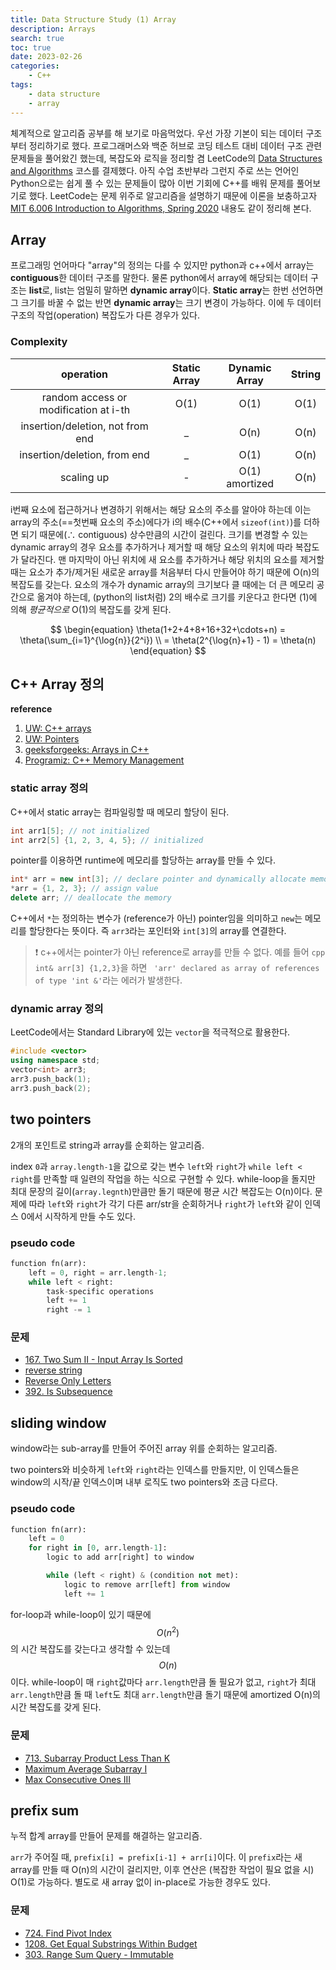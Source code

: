 ```yaml
---
title: Data Structure Study (1) Array
description: Arrays
search: true
toc: true
date: 2023-02-26
categories:
    - C++
tags:
    - data structure
    - array
---
```


체계적으로 알고리즘 공부를 해 보기로 마음먹었다. 우선 가장 기본이 되는 데이터 구조부터 정리하기로 했다. 프로그래머스와 백준 허브로 코딩 테스트 대비 데이터 구조 관련 문제들을 풀어왔긴 했는데, 복잡도와 로직을 정리할 겸 LeetCode의 [Data Structures and Algorithms](https://leetcode.com/explore/interview/card/leetcodes-interview-crash-course-data-structures-and-algorithms/) 코스를 결제했다. 아직 수업 초반부라 그런지 주로 쓰는 언어인 Python으로는 쉽게 풀 수 있는 문제들이 많아 이번 기회에 C++를 배워 문제를 풀어보기로 했다. LeetCode는 문제 위주로 알고리즘을 설명하기 때문에 이론을 보충하고자 [MIT 6.006 Introduction to Algorithms, Spring 2020](https://www.youtube.com/playlist?list=PLUl4u3cNGP63EdVPNLG3ToM6LaEUuStEY) 내용도 같이 정리해 본다.

## Array

프로그래밍 언어마다 "array"의 정의는 다를 수 있지만 python과 c++에서 array는 **contiguous**한 데이터 구조를 말한다. 물론 python에서 array에 해당되는 데이터 구조는 **list**로, list는 엄밀히 말하면 **dynamic array**이다. **Static array**는 한번 선언하면 그 크기를 바꿀 수 없는 반면 **dynamic array**는 크기 변경이 가능하다. 이에 두 데이터 구조의 작업(operation) 복잡도가 다른 경우가 있다.

### Complexity

|           **operation**           	| **Static Array** 	| **Dynamic Array** 	| **String** 	|
|:---------------------------------:	|:----------------:	|:-----------------:	|:----------:	|
| random access or modification at  i-th|     O(1)       	|        O(1)       	|    O(1)       |
| insertion/deletion, not from end  	|         _        	|        O(n)       	|    O(n)    	|
|    insertion/deletion, from end   	|         _        	|        O(1)       	|    O(n)    	|
|             scaling up            	|         -        	|   O(1) amortized  	|    O(n)    	|

i번째 요소에 접근하거나 변경하기 위해서는 해당 요소의 주소를 알아야 하는데 이는 array의 주소(==첫번째 요소의 주소)에다가 i의 배수(C++에서 `sizeof(int)`)를 더하면 되기 때문에(∴ contiguous) 상수만큼의 시간이 걸린다.
크기를 변경할 수 있는 dynamic array의 경우 요소를 추가하거나 제거할 때 해당 요소의 위치에 따라 복잡도가 달라진다. 맨 마지막이 아닌 위치에 새 요소를 추가하거나 해당 위치의 요소를 제거할 때는 요소가 추가/제거된 새로운 array를 처음부터 다시 만들어야 하기 때문에 O(n)의 복잡도를 갖는다. 요소의 개수가 dynamic array의 크기보다 클 때에는 더 큰 메모리 공간으로 옮겨야 하는데, (python의 list처럼) 2의 배수로 크기를 키운다고 한다면 (1)에 의해 *평균적으로* O(1)의 복잡도를 갖게 된다.

$$ 
\begin{equation}
\theta(1+2+4+8+16+32+\cdots+n) = \theta(\sum_{i=1}^{\log{n}}{2^i}) \\
= \theta(2^{\log{n}+1} - 1) = \theta(n)
\end{equation}
$$

## C++ Array 정의
**reference**
1. [UW: C++ arrays](http://courses.washington.edu/css342/zander/css332/array.html)
2. [UW: Pointers](http://courses.washington.edu/css342/zander/css332/pointers.html)
3. [geeksforgeeks: Arrays in C++](https://www.geeksforgeeks.org/arrays-in-c-cpp/?ref=lbp)
4. [Programiz: C++ Memory Management](https://www.programiz.com/cpp-programming/memory-management)

### static array 정의
C++에서 static array는 컴파일링할 때 메모리 할당이 된다.
```cpp
int arr1[5]; // not initialized
int arr2[5] {1, 2, 3, 4, 5}; // initialized
```
pointer를 이용하면 runtime에 메모리를 할당하는 array를 만들 수 있다.
```cpp
int* arr = new int[3]; // declare pointer and dynamically allocate memory 
*arr = {1, 2, 3}; // assign value
delete arr; // deallocate the memory
```
C++에서 `*`는 정의하는 변수가 (reference가 아닌) pointer임을 의미하고 `new`는 메모리를 할당한다는 뜻이다. 즉 `arr3`라는 포인터와 `int[3]`의 array를 연결한다.

> ❗️ c++에서는 pointer가 아닌 reference로 array를 만들 수 없다. 예를 들어 ```cpp int& arr[3] {1,2,3}```을 하면 ``` 'arr' declared as array of references of type 'int &'```라는 에러가 발생한다.

### dynamic array 정의
LeetCode에서는 Standard Library에 있는 `vector`을 적극적으로 활용한다. 
```cpp
#include <vector>
using namespace std;
vector<int> arr3;
arr3.push_back(1);
arr3.push_back(2);
```

## two pointers 
2개의 포인트로 string과 array를 순회하는 알고리즘.

index `0`과 `array.length-1`을 값으로 갖는 변수 `left`와 `right`가 `while left < right`를 만족할 때 일련의 작업을 하는 식으로 구현할 수 있다. while-loop을 돌지만 최대 문장의 길이(`array.legnth`)만큼만 돌기 때문에 평균 시간 복잡도는 O(n)이다. 문제에 따라 `left`와 `right`가 각기 다른 arr/str을 순회하거나 `right`가 `left`와 같이 인덱스 0에서 시작하게 만들 수도 있다.

### pseudo code
```python
function fn(arr):
    left = 0, right = arr.length-1;
    while left < right:
        task-specific operations
        left += 1 
        right -= 1
```

### 문제
* [167. Two Sum II - Input Array Is Sorted](https://github.com/wjlee-ling/algorithms/tree/main/0167-two-sum-ii-input-array-is-sorted)
* [reverse string](https://github.com/wjlee-ling/algorithms/tree/main/reverse-string)
* [Reverse Only Letters](https://github.com/wjlee-ling/algorithms/tree/main/0917-reverse-only-letters)
* [392. Is Subsequence](https://github.com/wjlee-ling/algorithms/tree/main/0392-is-subsequence)

## sliding window
window라는 sub-array를 만들어 주어진 array 위를 순회하는 알고리즘.

two pointers와 비슷하게 `left`와 `right`라는 인덱스를 만들지만, 이 인덱스들은 window의 시작/끝 인덱스이며 내부 로직도 two pointers와 조금 다르다.

### pseudo code
```python
function fn(arr):
    left = 0
    for right in [0, arr.length-1]:
        logic to add arr[right] to window

        while (left < right) & (condition not met):
            logic to remove arr[left] from window
            left += 1
```
for-loop과 while-loop이 있기 때문에 $$O(n^2)$$ 의 시간 복잡도를 갖는다고 생각할 수 있는데 $$O(n)$$ 이다. while-loop이 매 `right`값마다 `arr.length`만큼 돌 필요가 없고, `right`가 최대 `arr.length`만큼 돌 때 `left`도 최대 `arr.length`만큼 돌기 때문에 amortized O(n)의 시간 복잡도를 갖게 된다.

### 문제
* [713. Subarray Product Less Than K](https://github.com/wjlee-ling/algorithms/tree/main/0713-subarray-product-less-than-k)
* [Maximum Average Subarray I](https://github.com/wjlee-ling/algorithms/tree/main/maximum-average-subarray-i)
* [Max Consecutive Ones III](https://github.com/wjlee-ling/algorithms/tree/main/0max-consecutive-ones-iii)

## prefix sum
누적 합계 array를 만들어 문제를 해결하는 알고리즘.

`arr`가 주어질 때, `prefix[i] = prefix[i-1] + arr[i]`이다. 이 `prefix`라는 새 array를 만들 때 O(n)의 시간이 걸리지만, 이후 연산은 (복잡한 작업이 필요 없을 시) O(1)로 가능하다. 별도로 새 array 없이 in-place로 가능한 경우도 있다.

### 문제
* [724. Find Pivot Index](https://github.com/wjlee-ling/algorithms/tree/main/0724-find-pivot-index)
* [1208. Get Equal Substrings Within Budget](https://github.com/wjlee-ling/algorithms/tree/main/1208-get-equal-substrings-within-budget)
* [303. Range Sum Query - Immutable](https://github.com/wjlee-ling/algorithms/tree/main/0303-range-sum-query-immutable)